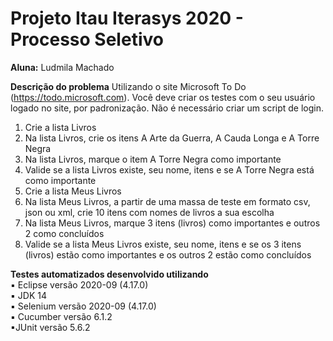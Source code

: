 # Projeto Itau Iterasys 2020 - Processo Seletivo
**Aluna:** Ludmila Machado

**Descrição do problema**
Utilizando o site Microsoft To Do (https://todo.microsoft.com). Você deve criar os testes com o seu usuário logado no site, por padronização. Não é necessário criar um script de login.

1) Crie a lista Livros
2) Na lista Livros, crie os itens A Arte da Guerra, A Cauda Longa e A Torre Negra
3) Na lista Livros, marque o item A Torre Negra como importante
4) Valide se a lista Livros existe, seu nome, itens e se A Torre Negra está como importante
5) Crie a lista Meus Livros
6) Na lista Meus Livros, a partir de uma massa de teste em formato csv, json ou xml, crie 10 itens com nomes de livros a sua escolha
7) Na lista Meus Livros, marque 3 itens (livros) como importantes e outros 2 como concluídos
8) Valide se a lista Meus Livros existe, seu nome, itens e se os 3 itens (livros) estão como importantes e os outros 2 estão como concluídos

**Testes automatizados desenvolvido utilizando** <br />
▪ Eclipse versão 2020-09 (4.17.0) <br />
▪ JDK 14 <br />
▪ Selenium versão 2020-09 (4.17.0) <br />
▪ Cucumber versão 6.1.2 <br />
▪JUnit versão 5.6.2  <br />



